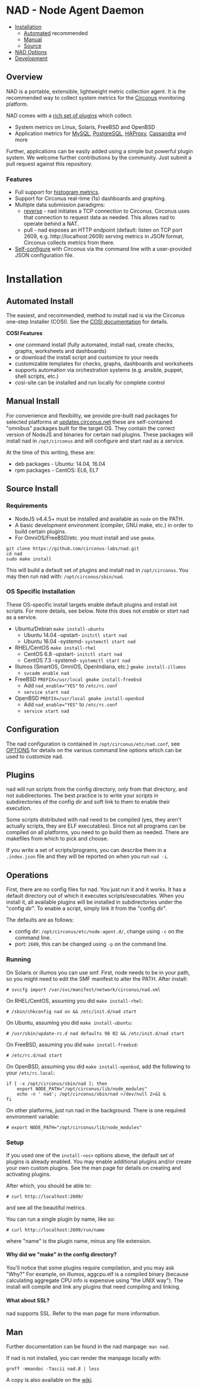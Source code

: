 # NAD - Node Agent Daemon

* [Installation](#installation)
  * [Automated](#automated-install) recommended
  * [Manual](#manual-install)
  * [Source](#source-install)
* [NAD Options](OPTIONS.md)
* [Development](DEVELOPMENT.md)

## Overview

NAD is a portable, extensible, lightweight metric collection agent. It is the recommended way to collect system metrics for the [Circonus](Circonus.com) monitoring platform.

NAD comes with a [rich set of plugins](https://github.com/circonus-labs/nad/tree/master/plugins) which collect:
- System metrics on Linux, Solaris, FreeBSD and OpenBSD
- Application metrics for [MySQL](https://www.mysql.com), [PostgreSQL](https://www.postgresql.org/), [HAProxy](http://www.haproxy.org), [Cassandra](http://cassandra.apache.org/) and more

Further, applications can be easily added using a simple but powerful plugin system. We welcome further contributions by the community. Just submit a pull request against this repository.

### Features

* Full support for [histogram metrics](https://www.circonus.com/understanding-data-with-histograms/).
* Support for Circonus real-time (1s) dashboards and graphing.
* Multiple data submission paradigms:
  * [reverse](https://www.circonus.com/pully-mcpushface/) - nad initiates a TCP connection to Circonus. Circonus uses that connection to request data as needed. This allows nad to operate behind a NAT.
  * pull - nad exposes an HTTP endpoint (default: listen on TCP port 2609, e.g. http://localhost:2609) serving metrics in JSON format, Circonus collects metrics from there.
* [Self-configure](self-config/) with Circonus via the command line with a user-provided JSON configuration file.

# Installation

## Automated Install

The easiest, and recommended, method to install nad is via the Circonus one-step Installer (COSI). See the [COSI documentation](https://github.com/circonus-labs/circonus-one-step-install) for details.

**COSI Features**

* one command install (fully automated, install nad, create checks, graphs, worksheets and dashboards)
* or download the install script and customize to your needs
* customizable templates for checks, graphs, dashboards and worksheets
* supports automation via orchestration systems (e.g. ansible, puppet, shell scripts, etc.)
* cosi-site can be installed and run locally for complete control

## Manual Install

For convenience and flexibility, we provide pre-built nad packages for selected platforms at [updates.circonus.net](http://updates.circonus.net/node-agent/packages/) these are self-contained "omnibus" packages built for the target OS. They contain the correct version of NodeJS and binaries for certain nad plugins. These packages will install nad in `/opt/circonus` and will configure and start nad as a service.

At the time of this writing, these are:

* deb packages - Ubuntu: 14.04, 16.04
* rpm packages - CentOS: EL6, EL7

## Source Install

### Requirements

* NodeJS v4.4.5+ must be installed and available as `node` on the PATH.
* A basic development environment (compiler, GNU make, etc.) in order to build certain plugins.
* For OmniOS/FreeBSD/etc. you must install and use `gmake`.

```
git clone https://github.com/circonus-labs/nad.git
cd nad
sudo make install
```

This will build a default set of plugins and install nad in `/opt/circonus`. You may then run nad with: `/opt/circonus/sbin/nad`.


### OS Specific Installation

These OS-specific install targets enable default plugins and install init scripts. For more details, see below. Note this does not *enable* or *start* nad as a service.

* Ubuntu/Debian `make install-ubuntu`
  * Ubuntu 14.04 -upstart- `initctl start nad`
  * Ubuntu 16.04 -systemd- `systemctl start nad`
* RHEL/CentOS `make install-rhel`
  * CentOS 6.8 -upstart- `initctl start nad`
  * CentOS 7.3 -systemd- `systemctl start nad`
* Illumos (SmartOS, OmniOS, OpenIndiana, etc.) `gmake install-illumos`
  * `svcadm enable nad`
* FreeBSD `PREFIX=/usr/local gmake install-freebsd`
  * Add `nad_enable="YES"` to `/etc/rc.conf`
  * `service start nad`
* OpenBSD `PREFIX=/usr/local gmake install-openbsd`
  * Add `nad_enable="YES"` to `/etc/rc.conf`
  * `service start nad`

## Configuration

The nad configuration is contained in `/opt/circonus/etc/nad.conf`, see [OPTIONS](OPTIONS.md) for details on the various command line options which can be used to customize nad.

## Plugins

nad will run scripts from the config directory, only from that
directory, and not subdirectories. The best practice is to write your
scripts in subdirectories of the config dir and soft link to them to
enable their execution.

Some scripts distributed with nad need to be compiled (yes, they aren't
actually scripts, they are ELF executables).  Since not all programs
can be compiled on all platforms, you need to go build them as needed.
There are makefiles from which to pick and choose.

If you write a set of scripts/programs, you can describe them in a
`.index.json` file and they will be reported on when you run `nad -i`.

## Operations

First, there are no config files for nad. You just run it and it works.
It has a default directory out of which it executes scripts/executables.
When you install it, all available plugins will be installed in
subdirectories under the "config dir".  To enable a script, simply link
it from the "config dir".

The defaults are as follows:

- config dir: `/opt/circonus/etc/node-agent.d/`, change using `-c` on the command line.
- port: `2609`, this can be changed using `-p` on the command line.

### Running

On Solaris or illumos you can use smf.  First, node needs to be in your path,
so you might need to edit the SMF manifest to alter the PATH. After install:

    # svccfg import /var/svc/manifest/network/circonus/nad.xml

On RHEL/CentOS, assuming you did `make install-rhel`:

    # /sbin/chkconfig nad on && /etc/init.d/nad start

On Ubuntu, assuming you did `make install-ubuntu`:

    # /usr/sbin/update-rc.d nad defaults 98 02 && /etc/init.d/nad start

On FreeBSD, assuming you did `make install-freebsd`:

    # /etc/rc.d/nad start

On OpenBSD, assuming you did `make install-openbsd`, add the following to your `/etc/rc.local`:

    if [ -x /opt/circonus/sbin/nad ]; then
        export NODE_PATH="/opt/circonus/lib/node_modules"
        echo -n ' nad'; /opt/circonus/sbin/nad >/dev/null 2>&1 &
    fi

On other platforms, just run nad in the background. There is one required
environment variable:

   `# export NODE_PATH="/opt/circonus/lib/node_modules"`

### Setup

If you used one of the `install-<os>` options above, the default set of
plugins is already enabled.  You may enable additional plugins and/or
create your own custom plugins.  See the man page for details on creating
and activating plugins.

After which, you should be able to:

    # curl http://localhost:2609/

and see all the beautiful metrics.

You can run a single plugin by name, like so:

    # curl http://localhost:2609/run/name

where "name" is the plugin name, minus any file extension.

#### Why did we "make" in the config directory?

You'll notice that some plugins require compilation, and you may ask "Why?"
For example, on illumos, aggcpu.elf is a compiled binary
(because calculating aggregate CPU info is expensive using "the UNIX way").
The install will compile and link any plugins that need compiling and linking.

#### What about SSL?


nad supports SSL. Refer to the man page for more information.


## Man

Further documentation can be found in the nad manpage: `man nad`.

If nad is not installed, you can render the manpage locally with:
```
groff -mmandoc -Tascii nad.8 | less
```

A copy is also available on the [wiki](https://github.com/circonus-labs/nad/wiki/manpage).
